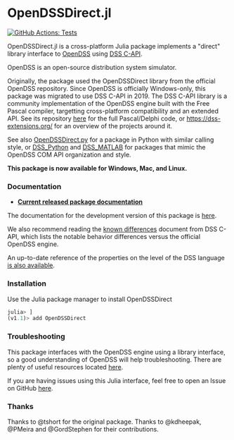 # OpenDSSDirect.jl

[![GitHub Actions: Tests](https://github.com/dss-extensions/OpenDSSDirect.jl/workflows/CI/badge.svg)](https://github.com/dss-extensions/OpenDSSDirect.jl/actions/workflows/ci.yml)

OpenDSSDirect.jl is a cross-platform Julia package implements a "direct" library interface to [OpenDSS](http://smartgrid.epri.com/SimulationTool.aspx) using [DSS C-API](https://github.com/dss-extensions/dss_capi/).

OpenDSS is an open-source distribution system simulator.

Originally, the package used the OpenDSSDirect library from the official OpenDSS repository. Since OpenDSS is officially Windows-only, this package was migrated to use DSS C-API in 2019. The DSS C-API library is a community implementation of the OpenDSS engine built with the Free Pascal compiler, targetting cross-platform compatibility and an extended API. See its repository [here](https://github.com/dss-extensions/dss_capi) for the full Pascal/Delphi code, or https://dss-extensions.org/ for an overview of the projects around it.

See also [OpenDSSDirect.py](https://github.com/dss-extensions/OpenDSSDirect.py) for a package in Python with similar calling style, or [DSS_Python](https://github.com/dss-extensions/dss_python) and [DSS_MATLAB](https://github.com/dss-extensions/dss_matlab) for packages that mimic the OpenDSS COM API organization and style.

**This package is now available for Windows, Mac, and Linux.**

### Documentation

* **[Current released package documentation](https://dss-extensions.github.io/OpenDSSDirect.jl/stable/)**

The documentation for the development version of this package is [here](https://dss-extensions.github.io/OpenDSSDirect.jl/latest/).

We also recommend reading the [known differences](https://github.com/dss-extensions/dss_capi/blob/0.10.x/docs/known_differences.md) document from DSS C-API, which lists the notable behavior differences versus the official OpenDSS engine.

An up-to-date reference of the properties on the level of the DSS language [is also available](https://github.com/dss-extensions/dss_capi/blob/0.10.x/docs/dss_properties.md).

### Installation

Use the Julia package manager to install OpenDSSDirect

```julia
julia> ]
(v1.1)> add OpenDSSDirect
```

### Troubleshooting

This package interfaces with the OpenDSS engine using a library interface, so a good understanding of OpenDSS will help troubleshooting.
There are plenty of useful resources located [here](https://sourceforge.net/p/electricdss/code/HEAD/tree/trunk/Version8/Doc/).

If you are having issues using this Julia interface, feel free to open an Issue on GitHub [here](https://github.com/dss-extensions/OpenDSSDirect.jl/issues/new).

### Thanks

Thanks to @tshort for the original package.
Thanks to @kdheepak, @PMeira and @GordStephen for their contributions.
